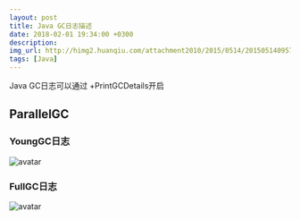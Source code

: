 ```yaml
---
layout: post
title: Java GC日志描述
date: 2018-02-01 19:34:00 +0300
description:
img_url: http://himg2.huanqiu.com/attachment2010/2015/0514/20150514095718228.jpg
tags: [Java]
---
```


Java GC日志可以通过 +PrintGCDetails开启

## ParallelGC

### YoungGC日志

![avatar](http://ww4.sinaimg.cn/large/6c8effc1tw1dmbux7knpoj.jpg)


### FullGC日志

![avatar](http://ww1.sinaimg.cn/large/6c8effc1tw1dmc55axrbsj.jpg)